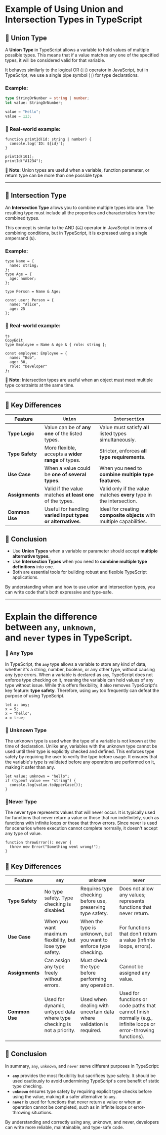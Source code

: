 # Example of Using Union and Intersection Types in TypeScript

## 🔹 Union Type

A **Union Type** in TypeScript allows a variable to hold values of multiple possible types. This means that if a value matches any one of the specified types, it will be considered valid for that variable.

It behaves similarly to the logical OR (`||`) operator in JavaScript, but in TypeScript, we use a single pipe symbol (`|`) for type declarations.

### Example:

```typescript
type StringOrNumber = string | number;
let value: StringOrNumber;

value = "Hello";
value = 123;  
```
### 🎯 Real-world example:

```tsx
function printId(id: string | number) {
  console.log(`ID: ${id}`);
}

printId(101);      
printId("A1234");  

```
🔸 **Note:** Union types are useful when a variable, function parameter, or return type can be more than one possible type.

---


## 🔹 Intersection Type

An **Intersection Type** allows you to combine multiple types into one. The resulting type must include all the properties and characteristics from the combined types.

This concept is similar to the AND (`&&`) operator in JavaScript in terms of combining conditions, but in TypeScript, it is expressed using a single ampersand (`&`).

### Example:

```tsx
type Name = {
  name: string;
};
type Age = {
  age: number;
};

type Person = Name & Age;

const user: Person = {
  name: "Alice",
  age: 25
};
```
### 🎯 Real-world example:

```
ts
CopyEdit
type Employee = Name & Age & { role: string };

const employee: Employee = {
  name: "Bob",
  age: 30,
  role: "Developer"
};

```
🔸 **Note:** Intersection types are useful when an object must meet multiple type constraints at the same time.

---

## 🔹 **Key Differences**

| Feature | `Union` | `Intersection` |
| --- | --- | --- |
| **Type Logic** | Value can be of **any one** of the listed types. | Value must satisfy **all** listed types simultaneously. |
| **Type Safety** | More flexible, accepts a **wider range** of types. | Stricter, enforces **all type requirements**. |
| **Use Case** | When a value could be **one of several types**. | When you need to **combine multiple type features**. |
| **Assignments** | Valid if the value matches **at least one** of the types. | Valid only if the value matches **every** type in the intersection. |
| **Common Use** | Useful for handling **varied input types or alternatives**. | Ideal for creating **composite objects** with multiple capabilities. |



## 🔹 Conclusion

- Use **Union Types** when a variable or parameter should accept **multiple alternative types**.
- Use **Intersection Types** when you need to **combine multiple type definitions** into one.
- Both are essential tools for building robust and flexible TypeScript applications.

By understanding when and how to use union and intersection types, you can write code that's both expressive and type-safe.

---


# Explain the difference between `any`, `unknown`, and `never` types in TypeScript.

### 🔹 Any Type

In TypeScript, the **`any`** type allows a variable to store any kind of data, whether it's a string, number, boolean, or any other type, without causing any type errors. When a variable is declared as `any`, TypeScript does not enforce type checking on it, meaning the variable can hold values of any type without issue. While this offers flexibility, it also removes TypeScript's key feature: **type safety**. Therefore, using `any` too frequently can defeat the purpose of using TypeScript.

```tsx
let x: any;
x = 5;   
x = "hello"; 
x = true;
```

### 🔹 Unknown Type

The unknown type is used when the type of a variable is not known at the time of declaration. Unlike any, variables with the unknown type cannot be used until their type is explicitly checked and defined. This enforces type safety by requiring the user to verify the type before usage. It ensures that the variable's type is validated before any operations are performed on it, making it safer than any.

```tsx
let value: unknown = "hello";
if (typeof value === "string") {
  console.log(value.toUpperCase());
}
```

### 🔹Never Type

The never type represents values that will never occur. It is typically used for functions that never return a value or those that run indefinitely, such as functions with infinite loops or those that throw errors. Since never is used for scenarios where execution cannot complete normally, it doesn't accept any type of value.

```tsx
function throwError(): never {
  throw new Error("Something went wrong!");
}
```

## 🔹 **Key Differences**

| Feature | `any` | `unknown` | `never` |
| --- | --- | --- | --- |
| **Type Safety** | No type safety. Type checking is disabled. | Requires type checking before use, preserving type safety. | Does not allow any values; represents functions that never return. |
| **Use Case** | When you want maximum flexibility, but lose type safety. | When the type is unknown, but you want to enforce type checking. | For functions that don’t return a value (infinite loops, errors). |
| **Assignments** | Can assign any type freely without errors. | Must check the type before performing any operation. | Cannot be assigned any value. |
| **Common Use** | Used for dynamic, untyped data where type checking is not a priority. | Used when dealing with uncertain data where validation is required. | Used for functions or code paths that cannot finish normally (e.g., infinite loops or error-throwing functions). |

## 🔹 **Conclusion**

In summary, `any`, `unknown`, and `never` serve different purposes in TypeScript:

- **`any`** provides the most flexibility but sacrifices type safety. It should be used cautiously to avoid undermining TypeScript's core benefit of static type checking.
- **`unknown`** ensures type safety by requiring explicit type checks before using the value, making it a safer alternative to `any`.
- **`never`** is used for functions that never return a value or when an operation cannot be completed, such as in infinite loops or error-throwing situations.

By understanding and correctly using any, unknown, and never, developers can write more reliable, maintainable, and type-safe code.
